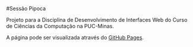 #Sessão Pipoca

Projeto para a Disciplina de Desenvolvimento de Interfaces Web do Curso de Ciências da Computação na PUC-Minas.

A página pode ser visualizada através do <a href="https://jessicaagoulart.github.io/projeto_puc_diw/">GitHub Pages</a>.
